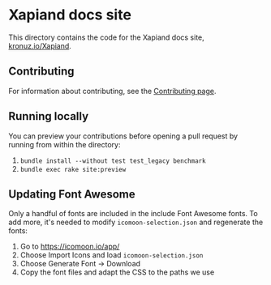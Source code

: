 # Xapiand docs site

This directory contains the code for the Xapiand docs site, [kronuz.io/Xapiand](http://kronuz.io/Xapiand).


## Contributing

For information about contributing, see the [Contributing page](http://kronuz.io/Xapiand/docs/contributing/).


## Running locally

You can preview your contributions before opening a pull request by running from within the directory:

1. `bundle install --without test test_legacy benchmark`
2. `bundle exec rake site:preview`


## Updating Font Awesome
Only a handful of fonts are included in the include Font Awesome fonts. To add
more, it's needed to modify `icomoon-selection.json` and regenerate the fonts:

1. Go to <https://icomoon.io/app/>
2. Choose Import Icons and load `icomoon-selection.json`
3. Choose Generate Font → Download
4. Copy the font files and adapt the CSS to the paths we use
